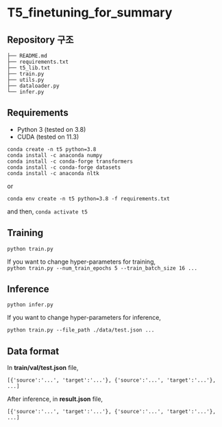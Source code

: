 # T5_finetuning_for_summary

## Repository 구조

```
├── README.md
├── requirements.txt
├── t5_lib.txt
├── train.py
├── utils.py
├── dataloader.py
└── infer.py
```

## Requirements
- Python 3 (tested on 3.8)
- CUDA (tested on 11.3)

`conda create -n t5 python=3.8`  
`conda install -c anaconda numpy`  
`conda install -c conda-forge transformers`  
`conda install -c conda-forge datasets`  
`conda install -c anaconda nltk`

or

`conda env create -n t5 python=3.8 -f requirements.txt`

and then,
`conda activate t5`

## Training

`python train.py`

If you want to change hyper-parameters for training,  
`python train.py --num_train_epochs 5 --train_batch_size 16 ...`

## Inference

`python infer.py`

If you want to change hyper-parameters for inference,

`python train.py --file_path ./data/test.json ...`

## Data format

In **train/val/test.json** file,

```
[{'source':'...', 'target':'...'}, {'source':'...', 'target':'...'}, ...]
```

After inference, in **result.json** file,

```
[{'source':'...', 'target':'...'}, {'source':'...', 'target':'...'}, ...]
```

